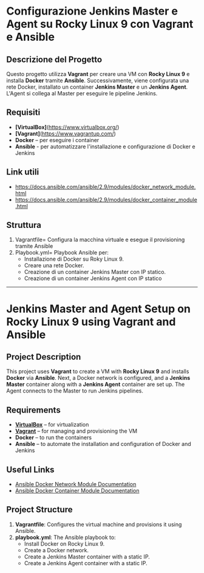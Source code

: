 # Configurazione Jenkins Master e Agent su Rocky Linux 9 con Vagrant e Ansible

## Descrizione del Progetto
Questo progetto utilizza **Vagrant** per creare una VM con **Rocky Linux 9** e installa **Docker** tramite **Ansible**. 
Successivamente, viene configurata una rete Docker, installato un container **Jenkins Master** e un **Jenkins Agent**. 
L'Agent si collega al Master per eseguire le pipeline Jenkins.

## Requisiti
- **[VirtualBox]**(https://www.virtualbox.org/)
- **[Vagrant]**(https://www.vagrantup.com/)
- **Docker** – per eseguire i container 
- **Ansible** - per automatizzare l'installazione e configurazione di Docker e Jenkins

## Link utili
- https://docs.ansible.com/ansible/2.9/modules/docker_network_module.html
- https://docs.ansible.com/ansible/2.9/modules/docker_container_module.html

## Struttura
1. Vagrantfile= Configura la macchina virtuale e esegue il provisioning tramite Ansible
2. Playbook.yml= Playbook Ansible per:
    - Installazione di Docker su Roky Linux 9.
    - Creare una rete Docker.
    - Creazione di un container Jenkins Master con IP statico.
    - Creazione di un container Jenkins Agent con IP statico

---

# Jenkins Master and Agent Setup on Rocky Linux 9 using Vagrant and Ansible

## Project Description

This project uses **Vagrant** to create a VM with **Rocky Linux 9** and installs **Docker** via **Ansible**. 
Next, a Docker network is configured, and a **Jenkins Master** container along with a **Jenkins Agent** container are set up. 
The Agent connects to the Master to run Jenkins pipelines.

## Requirements
- **[VirtualBox](https://www.virtualbox.org/)** – for virtualization
- **[Vagrant](https://www.vagrantup.com/)** – for managing and provisioning the VM
- **Docker** – to run the containers 
- **Ansible** – to automate the installation and configuration of Docker and Jenkins

## Useful Links
- [Ansible Docker Network Module Documentation](https://docs.ansible.com/ansible/2.9/modules/docker_network_module.html)
- [Ansible Docker Container Module Documentation](https://docs.ansible.com/ansible/2.9/modules/docker_container_module.html)

## Project Structure
1. **Vagrantfile**: Configures the virtual machine and provisions it using Ansible.
2. **playbook.yml**: The Ansible playbook to:
    - Install Docker on Rocky Linux 9.
    - Create a Docker network.
    - Create a Jenkins Master container with a static IP.
    - Create a Jenkins Agent container with a static IP.
